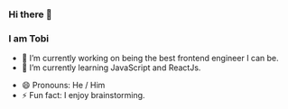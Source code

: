 ### Hi there 👋

### I am Tobi

- 🔭 I’m currently working on being the best frontend engineer I can be.
- 🌱 I’m currently learning JavaScript and ReactJs.
<!-- - 👯 I’m looking to collaborate on ... -->
<!-- - 🤔 I’m looking for help with ...
- 💬 Ask me about ...
- 📫 How to reach me: ... -->
- 😄 Pronouns: He / Him
- ⚡ Fun fact: I enjoy brainstorming.


